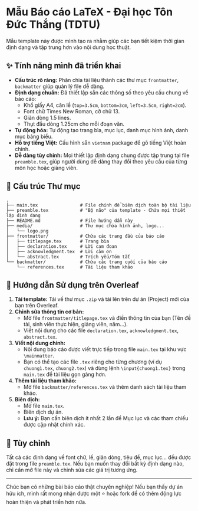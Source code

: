 # Mẫu Báo cáo LaTeX - Đại học Tôn Đức Thắng (TDTU)

Mẫu template này được mình tạo ra nhằm giúp các bạn tiết kiệm thời gian định dạng và tập trung hơn vào nội dung học thuật.

## ✨ Tính năng mình đã triển khai

-   **Cấu trúc rõ ràng:** Phân chia tài liệu thành các thư mục `frontmatter`, `backmatter` giúp quản lý file dễ dàng.
-   **Định dạng chuẩn:** Đã thiết lập sẵn các thông số theo yêu cầu chung về báo cáo:
    -   Khổ giấy A4, căn lề (`top=3.5cm`, `bottom=3cm`, `left=3.5cm`, `right=2cm`).
    -   Font chữ Times New Roman, cỡ chữ 13.
    -   Giãn dòng 1.5 lines.
    -   Thụt đầu dòng 1.25cm cho mỗi đoạn văn.
-   **Tự động hóa:** Tự động tạo trang bìa, mục lục, danh mục hình ảnh, danh mục bảng biểu.
-   **Hỗ trợ tiếng Việt:** Cấu hình sẵn `vietnam` package để gõ tiếng Việt hoàn chỉnh.
-   **Dễ dàng tùy chỉnh:** Mọi thiết lập định dạng chung được tập trung tại file `preamble.tex`, giúp người dùng dễ dàng thay đổi theo yêu cầu của từng môn học hoặc giảng viên.

## 📁 Cấu trúc Thư mục

```
.
├── main.tex                # File chính để biên dịch toàn bộ tài liệu
├── preamble.tex            # "Bộ não" của template - Chứa mọi thiết lập định dạng
├── README.md               # File hướng dẫn này
├── media/                  # Thư mục chứa hình ảnh, logo...
│   └── logo.png
├── frontmatter/            # Chứa các trang đầu của báo cáo
│   ├── titlepage.tex       # Trang bìa
│   ├── declaration.tex     # Lời cam đoan
│   ├── acknowledgment.tex  # Lời cảm ơn
│   └── abstract.tex        # Trích yếu/Tóm tắt
└── backmatter/             # Chứa các trang cuối của báo cáo
    └── references.tex      # Tài liệu tham khảo
```

## 📝 Hướng dẫn Sử dụng trên Overleaf

1.  **Tải template:** Tải về thư mục `.zip` và tải lên trên dự án (Project) mới của bạn trên Overleaf.
2.  **Chỉnh sửa thông tin cơ bản:**
    -   Mở file `frontmatter/titlepage.tex` và điền thông tin của bạn (Tên đề tài, sinh viên thực hiện, giảng viên, năm...).
    -   Viết nội dung cho các file `declaration.tex`, `acknowledgment.tex`, `abstract.tex`.
3.  **Viết nội dung chính:**
    -   Nội dung báo cáo được viết trực tiếp trong file `main.tex` tại khu vực `\mainmatter`.
    -   Bạn có thể tạo các file `.tex` riêng cho từng chương (ví dụ `chuong1.tex`, `chuong2.tex`) và dùng lệnh `\input{chuong1.tex}` trong `main.tex` để tài liệu gọn gàng hơn.
4.  **Thêm tài liệu tham khảo:**
    -   Mở file `backmatter/references.tex` và thêm danh sách tài liệu tham khảo.
5.  **Biên dịch:**
    -   Mở file `main.tex`.
    -   Biên dịch dự án.
    -   **Lưu ý:** Bạn cần biên dịch ít nhất 2 lần để Mục lục và các tham chiếu được cập nhật chính xác.

## 🎨 Tùy chỉnh

Tất cả các định dạng về font chữ, lề, giãn dòng, tiêu đề, mục lục... đều được đặt trong file `preamble.tex`. Nếu bạn muốn thay đổi bất kỳ định dạng nào, chỉ cần mở file này và chỉnh sửa các giá trị tương ứng.

---

Chúc bạn có những bài báo cáo thật chuyên nghiệp!
Nếu bạn thấy dự án hữu ích, mình rất mong nhận được một ⭐️ hoặc fork để có thêm động lực hoàn thiện và phát triển hơn nữa.



